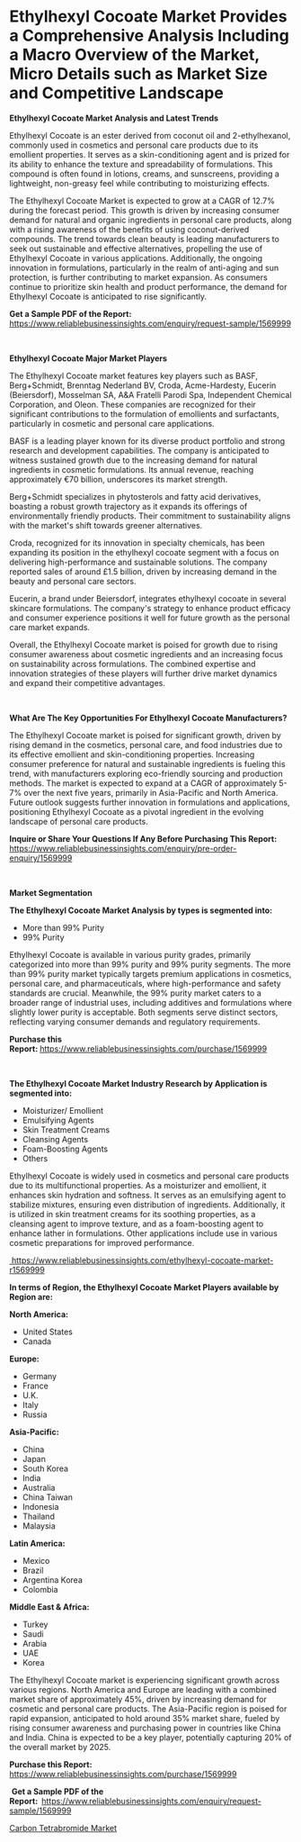 <p><h1>Ethylhexyl Cocoate Market Provides a Comprehensive Analysis Including a Macro Overview of the Market, Micro Details such as Market Size and Competitive Landscape</h1></p><p><strong>Ethylhexyl Cocoate Market Analysis and Latest Trends</strong></p>
<p><p>Ethylhexyl Cocoate is an ester derived from coconut oil and 2-ethylhexanol, commonly used in cosmetics and personal care products due to its emollient properties. It serves as a skin-conditioning agent and is prized for its ability to enhance the texture and spreadability of formulations. This compound is often found in lotions, creams, and sunscreens, providing a lightweight, non-greasy feel while contributing to moisturizing effects.</p><p>The Ethylhexyl Cocoate Market is expected to grow at a CAGR of 12.7% during the forecast period. This growth is driven by increasing consumer demand for natural and organic ingredients in personal care products, along with a rising awareness of the benefits of using coconut-derived compounds. The trend towards clean beauty is leading manufacturers to seek out sustainable and effective alternatives, propelling the use of Ethylhexyl Cocoate in various applications. Additionally, the ongoing innovation in formulations, particularly in the realm of anti-aging and sun protection, is further contributing to market expansion. As consumers continue to prioritize skin health and product performance, the demand for Ethylhexyl Cocoate is anticipated to rise significantly.</p></p>
<p><strong>Get a Sample PDF of the Report:&nbsp;</strong> <a href="https://www.reliablebusinessinsights.com/enquiry/request-sample/1569999?utm_campaign=2274&utm_medium=2&utm_source=Github&utm_content=ia&utm_term=25032025&utm_id=ethylhexyl-cocoate">https://www.reliablebusinessinsights.com/enquiry/request-sample/1569999</a></p>
<p>&nbsp;</p>
<p><strong>Ethylhexyl Cocoate Major Market Players</strong></p>
<p><p>The Ethylhexyl Cocoate market features key players such as BASF, Berg+Schmidt, Brenntag Nederland BV, Croda, Acme-Hardesty, Eucerin (Beiersdorf), Mosselman SA, A&A Fratelli Parodi Spa, Independent Chemical Corporation, and Oleon. These companies are recognized for their significant contributions to the formulation of emollients and surfactants, particularly in cosmetic and personal care applications.</p><p>BASF is a leading player known for its diverse product portfolio and strong research and development capabilities. The company is anticipated to witness sustained growth due to the increasing demand for natural ingredients in cosmetic formulations. Its annual revenue, reaching approximately €70 billion, underscores its market strength.</p><p>Berg+Schmidt specializes in phytosterols and fatty acid derivatives, boasting a robust growth trajectory as it expands its offerings of environmentally friendly products. Their commitment to sustainability aligns with the market's shift towards greener alternatives.</p><p>Croda, recognized for its innovation in specialty chemicals, has been expanding its position in the ethylhexyl cocoate segment with a focus on delivering high-performance and sustainable solutions. The company reported sales of around £1.5 billion, driven by increasing demand in the beauty and personal care sectors.</p><p>Eucerin, a brand under Beiersdorf, integrates ethylhexyl cocoate in several skincare formulations. The company's strategy to enhance product efficacy and consumer experience positions it well for future growth as the personal care market expands.</p><p>Overall, the Ethylhexyl Cocoate market is poised for growth due to rising consumer awareness about cosmetic ingredients and an increasing focus on sustainability across formulations. The combined expertise and innovation strategies of these players will further drive market dynamics and expand their competitive advantages.</p></p>
<p>&nbsp;</p>
<p><strong>What Are The Key Opportunities For Ethylhexyl Cocoate Manufacturers?</strong></p>
<p><p>The Ethylhexyl Cocoate market is poised for significant growth, driven by rising demand in the cosmetics, personal care, and food industries due to its effective emollient and skin-conditioning properties. Increasing consumer preference for natural and sustainable ingredients is fueling this trend, with manufacturers exploring eco-friendly sourcing and production methods. The market is expected to expand at a CAGR of approximately 5-7% over the next five years, primarily in Asia-Pacific and North America. Future outlook suggests further innovation in formulations and applications, positioning Ethylhexyl Cocoate as a pivotal ingredient in the evolving landscape of personal care products.</p></p>
<p><strong>Inquire or Share Your Questions If Any Before Purchasing This Report:</strong> <a href="https://www.reliablebusinessinsights.com/enquiry/pre-order-enquiry/1569999?utm_campaign=2274&utm_medium=2&utm_source=Github&utm_content=ia&utm_term=25032025&utm_id=ethylhexyl-cocoate">https://www.reliablebusinessinsights.com/enquiry/pre-order-enquiry/1569999</a></p>
<p>&nbsp;</p>
<p><strong>Market Segmentation</strong></p>
<p><strong>The Ethylhexyl Cocoate Market Analysis by types is segmented into:</strong></p>
<p><ul><li>More than 99% Purity</li><li>99% Purity</li></ul></p>
<p><p>Ethylhexyl Cocoate is available in various purity grades, primarily categorized into more than 99% purity and 99% purity segments. The more than 99% purity market typically targets premium applications in cosmetics, personal care, and pharmaceuticals, where high-performance and safety standards are crucial. Meanwhile, the 99% purity market caters to a broader range of industrial uses, including additives and formulations where slightly lower purity is acceptable. Both segments serve distinct sectors, reflecting varying consumer demands and regulatory requirements.</p></p>
<p><strong>Purchase this Report:&nbsp;</strong><a href="https://www.reliablebusinessinsights.com/purchase/1569999?utm_campaign=2274&utm_medium=2&utm_source=Github&utm_content=ia&utm_term=25032025&utm_id=ethylhexyl-cocoate">https://www.reliablebusinessinsights.com/purchase/1569999</a></p>
<p>&nbsp;</p>
<p><strong>The Ethylhexyl Cocoate Market Industry Research by Application is segmented into:</strong></p>
<p><ul><li>Moisturizer/ Emollient</li><li>Emulsifying Agents</li><li>Skin Treatment Creams</li><li>Cleansing Agents</li><li>Foam-Boosting Agents</li><li>Others</li></ul></p>
<p><p>Ethylhexyl Cocoate is widely used in cosmetics and personal care products due to its multifunctional properties. As a moisturizer and emollient, it enhances skin hydration and softness. It serves as an emulsifying agent to stabilize mixtures, ensuring even distribution of ingredients. Additionally, it is utilized in skin treatment creams for its soothing properties, as a cleansing agent to improve texture, and as a foam-boosting agent to enhance lather in formulations. Other applications include use in various cosmetic preparations for improved performance.</p></p>
<p><a href="https://www.reliablebusinessinsights.com/ethylhexyl-cocoate-market-r1569999?utm_campaign=2274&utm_medium=2&utm_source=Github&utm_content=ia&utm_term=25032025&utm_id=ethylhexyl-cocoate">&nbsp;https://www.reliablebusinessinsights.com/ethylhexyl-cocoate-market-r1569999</a></p>
<p><strong>In terms of Region, the Ethylhexyl Cocoate Market Players available by Region are:</strong></p>
<p>
    <p> <strong> North America: </strong>
        <ul>
            <li>United States</li>
            <li>Canada</li>
        </ul>
        </p> 
    <p> <strong> Europe: </strong>
        <ul>
            <li>Germany</li>
            <li>France</li>
            <li>U.K.</li>
            <li>Italy</li>
            <li>Russia</li>
        </ul>
        </p> 
    <p> <strong> Asia-Pacific: </strong>
        <ul>
            <li>China</li>
            <li>Japan</li>
            <li>South Korea</li>
            <li>India</li>
            <li>Australia</li>
            <li>China Taiwan</li>
            <li>Indonesia</li>
            <li>Thailand</li>
            <li>Malaysia</li>
        </ul>
        </p> 
    <p> <strong> Latin America: </strong>
        <ul>
            <li>Mexico</li>
            <li>Brazil</li>
            <li>Argentina Korea</li>
            <li>Colombia</li>
        </ul>
        </p> 
    <p> <strong> Middle East & Africa: </strong>
        <ul>
            <li>Turkey</li>
            <li>Saudi</li>
            <li>Arabia</li>
            <li>UAE</li>
            <li>Korea</li>
        </ul>
    </p>
    </p>
<p><p>The Ethylhexyl Cocoate market is experiencing significant growth across various regions. North America and Europe are leading with a combined market share of approximately 45%, driven by increasing demand for cosmetic and personal care products. The Asia-Pacific region is poised for rapid expansion, anticipated to hold around 35% market share, fueled by rising consumer awareness and purchasing power in countries like China and India. China is expected to be a key player, potentially capturing 20% of the overall market by 2025.</p></p>
<p><strong>Purchase this Report: </strong><a href="https://www.reliablebusinessinsights.com/purchase/1569999?utm_campaign=2274&utm_medium=2&utm_source=Github&utm_content=ia&utm_term=25032025&utm_id=ethylhexyl-cocoate">https://www.reliablebusinessinsights.com/purchase/1569999</a></p>
<p>&nbsp;<strong>Get a Sample PDF of the Report:&nbsp;&nbsp;</strong><a href="https://www.reliablebusinessinsights.com/enquiry/request-sample/1569999?utm_campaign=2274&utm_medium=2&utm_source=Github&utm_content=ia&utm_term=25032025&utm_id=ethylhexyl-cocoate">https://www.reliablebusinessinsights.com/enquiry/request-sample/1569999</a></p>
<p><strong></strong></p>
<p><p><a href="https://github.com/AngelaWalsh696/Market-Research-Report-List-2/blob/main/carbon-tetrabromide-market.md?utm_campaign=2274&utm_medium=2&utm_source=Github&utm_content=ia&utm_term=25032025&utm_id=ethylhexyl-cocoate">Carbon Tetrabromide Market</a></p></p>